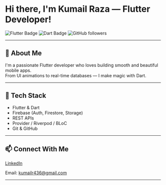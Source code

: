# Hi there, I'm Kumail Raza — Flutter Developer!

![Flutter Badge](https://img.shields.io/badge/Made%20with-Flutter-blue)
![Dart Badge](https://img.shields.io/badge/Language-Dart-orange)
![GitHub followers](https://img.shields.io/github/followers/your-username?label=Follow&style=social)

---

## 🚀 About Me
I'm a passionate Flutter developer who loves building smooth and beautiful mobile apps.  
From UI animations to real-time databases — I make magic with Dart.

---

## 🔨 Tech Stack
- Flutter & Dart
- Firebase (Auth, Firestore, Storage)
- REST APIs
- Provider / Riverpod / BLoC
- Git & GitHub

---


## 📫 Connect With Me
[LinkedIn](https://linkedin.com/in/your-profile)  

Email: kumailr436@gmail.com

---



